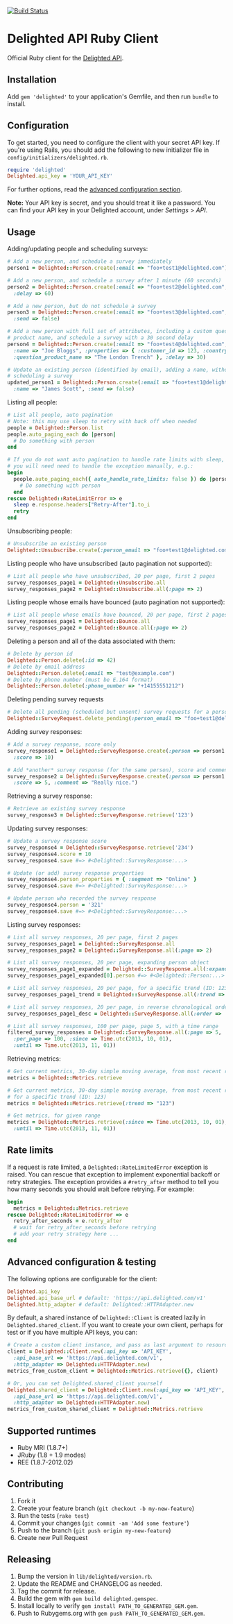 [![Build Status](https://travis-ci.org/delighted/delighted-ruby.svg?branch=master)](https://travis-ci.org/delighted/delighted-ruby)

# Delighted API Ruby Client

Official Ruby client for the [Delighted API](https://delighted.com/docs/api).

## Installation

Add `gem 'delighted'` to your application's Gemfile, and then run `bundle` to install.

## Configuration

To get started, you need to configure the client with your secret API key. If you're using Rails, you should add the following to new initializer file in `config/initializers/delighted.rb`.

```ruby
require 'delighted'
Delighted.api_key = 'YOUR_API_KEY'
```

For further options, read the [advanced configuration section](#advanced-configuration).

**Note:** Your API key is secret, and you should treat it like a password. You can find your API key in your Delighted account, under *Settings* > *API*.

## Usage

Adding/updating people and scheduling surveys:

```ruby
# Add a new person, and schedule a survey immediately
person1 = Delighted::Person.create(:email => "foo+test1@delighted.com")

# Add a new person, and schedule a survey after 1 minute (60 seconds)
person2 = Delighted::Person.create(:email => "foo+test2@delighted.com",
  :delay => 60)

# Add a new person, but do not schedule a survey
person3 = Delighted::Person.create(:email => "foo+test3@delighted.com",
  :send => false)

# Add a new person with full set of attributes, including a custom question
# product name, and schedule a survey with a 30 second delay
person4 = Delighted::Person.create(:email => "foo+test4@delighted.com",
  :name => "Joe Bloggs", :properties => { :customer_id => 123, :country => "USA",
  :question_product_name => "The London Trench" }, :delay => 30)

# Update an existing person (identified by email), adding a name, without
# scheduling a survey
updated_person1 = Delighted::Person.create(:email => "foo+test1@delighted.com",
  :name => "James Scott", :send => false)
```

Listing all people:

```ruby
# List all people, auto pagination
# Note: this may use sleep to retry with back off when needed
people = Delighted::Person.list
people.auto_paging_each do |person|
  # Do something with person
end

# If you do not want auto pagination to handle rate limits with sleep,
# you will need need to handle the exception manually, e.g.:
begin
  people.auto_paging_each({ auto_handle_rate_limits: false }) do |person|
    # Do something with person
  end
rescue Delighted::RateLimitError => e
  sleep e.response.headers["Retry-After"].to_i
  retry
end
```

Unsubscribing people:

```ruby
# Unsubscribe an existing person
Delighted::Unsubscribe.create(:person_email => "foo+test1@delighted.com")
```

Listing people who have unsubscribed (auto pagination not supported):

```ruby
# List all people who have unsubscribed, 20 per page, first 2 pages
survey_responses_page1 = Delighted::Unsubscribe.all
survey_responses_page2 = Delighted::Unsubscribe.all(:page => 2)
```

Listing people whose emails have bounced (auto pagination not supported):

```ruby
# List all people whose emails have bounced, 20 per page, first 2 pages
survey_responses_page1 = Delighted::Bounce.all
survey_responses_page2 = Delighted::Bounce.all(:page => 2)
```

Deleting a person and all of the data associated with them:

```ruby
# Delete by person id
Delighted::Person.delete(:id => 42)
# Delete by email address
Delighted::Person.delete(:email => "test@example.com")
# Delete by phone number (must be E.164 format)
Delighted::Person.delete(:phone_number => "+14155551212")
```

Deleting pending survey requests

```ruby
# Delete all pending (scheduled but unsent) survey requests for a person, by email.
Delighted::SurveyRequest.delete_pending(:person_email => "foo+test1@delighted.com")
```

Adding survey responses:

```ruby
# Add a survey response, score only
survey_response1 = Delighted::SurveyResponse.create(:person => person1.id,
  :score => 10)

# Add *another* survey response (for the same person), score and comment
survey_response2 = Delighted::SurveyResponse.create(:person => person1.id,
  :score => 5, :comment => "Really nice.")
```

Retrieving a survey response:

```ruby
# Retrieve an existing survey response
survey_response3 = Delighted::SurveyResponse.retrieve('123')
```

Updating survey responses:

```ruby
# Update a survey response score
survey_response4 = Delighted::SurveyResponse.retrieve('234')
survey_response4.score = 10
survey_response4.save #=> #<Delighted::SurveyResponse:...>

# Update (or add) survey response properties
survey_response4.person_properties = { :segment => "Online" }
survey_response4.save #=> #<Delighted::SurveyResponse:...>

# Update person who recorded the survey response
survey_response4.person = '321'
survey_response4.save #=> #<Delighted::SurveyResponse:...>
```

Listing survey responses:

```ruby
# List all survey responses, 20 per page, first 2 pages
survey_responses_page1 = Delighted::SurveyResponse.all
survey_responses_page2 = Delighted::SurveyResponse.all(:page => 2)

# List all survey responses, 20 per page, expanding person object
survey_responses_page1_expanded = Delighted::SurveyResponse.all(:expand => ['person'])
survey_responses_page1_expanded[0].person #=> #<Delighted::Person:...>

# List all survey responses, 20 per page, for a specific trend (ID: 123)
survey_responses_page1_trend = Delighted::SurveyResponse.all(:trend => "123")

# List all survey responses, 20 per page, in reverse chronological order (newest first)
survey_responses_page1_desc = Delighted::SurveyResponse.all(:order => 'desc')

# List all survey responses, 100 per page, page 5, with a time range
filtered_survey_responses = Delighted::SurveyResponse.all(:page => 5,
  :per_page => 100, :since => Time.utc(2013, 10, 01),
  :until => Time.utc(2013, 11, 01))
```

Retrieving metrics:

```ruby
# Get current metrics, 30-day simple moving average, from most recent response
metrics = Delighted::Metrics.retrieve

# Get current metrics, 30-day simple moving average, from most recent response,
# for a specific trend (ID: 123)
metrics = Delighted::Metrics.retrieve(:trend => "123")

# Get metrics, for given range
metrics = Delighted::Metrics.retrieve(:since => Time.utc(2013, 10, 01),
  :until => Time.utc(2013, 11, 01))
```

## Rate limits

If a request is rate limited, a `Delighted::RateLimitedError` exception is raised. You can rescue that exception to implement exponential backoff or retry strategies. The exception provides a `#retry_after` method to tell you how many seconds you should wait before retrying. For example:

```ruby
begin
  metrics = Delighted::Metrics.retrieve
rescue Delighted::RateLimitedError => e
  retry_after_seconds = e.retry_after
  # wait for retry_after_seconds before retrying
  # add your retry strategy here ...
end
```

## <a name="advanced-configuration"></a> Advanced configuration & testing

The following options are configurable for the client:

```ruby
Delighted.api_key
Delighted.api_base_url # default: 'https://api.delighted.com/v1'
Delighted.http_adapter # default: Delighted::HTTPAdapter.new
```

By default, a shared instance of `Delighted::Client` is created lazily in `Delighted.shared_client`. If you want to create your own client, perhaps for test or if you have multiple API keys, you can:

```ruby
# Create a custom client instance, and pass as last argument to resource actions
client = Delighted::Client.new(:api_key => 'API_KEY',
  :api_base_url => 'https://api.delighted.com/v1',
  :http_adapter => Delighted::HTTPAdapter.new)
metrics_from_custom_client = Delighted::Metrics.retrieve({}, client)

# Or, you can set Delighted.shared_client yourself
Delighted.shared_client = Delighted::Client.new(:api_key => 'API_KEY',
  :api_base_url => 'https://api.delighted.com/v1',
  :http_adapter => Delighted::HTTPAdapter.new)
metrics_from_custom_shared_client = Delighted::Metrics.retrieve
```

## Supported runtimes

- Ruby MRI (1.8.7+)
- JRuby (1.8 + 1.9 modes)
- REE (1.8.7-2012.02)

## Contributing

1. Fork it
2. Create your feature branch (`git checkout -b my-new-feature`)
3. Run the tests (`rake test`)
4. Commit your changes (`git commit -am 'Add some feature'`)
5. Push to the branch (`git push origin my-new-feature`)
6. Create new Pull Request

## Releasing

1. Bump the version in `lib/delighted/version.rb`.
2. Update the README and CHANGELOG as needed.
3. Tag the commit for release.
4. Build the gem with `gem build delighted.gemspec`.
5. Install locally to verify `gem install PATH_TO_GENERATED_GEM.gem`.
6. Push to Rubygems.org with `gem push PATH_TO_GENERATED_GEM.gem`.
